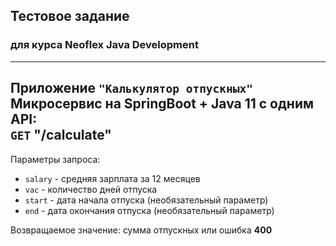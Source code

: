 ## Тестовое задание
### для курса Neoflex Java Development

-----
Приложение `"Калькулятор отпускных"` <br>
Микросервис на SpringBoot + Java 11 с одним API: <br>
`GET` "/calculate"
-----
Параметры запроса:
* `salary` - средняя зарплата за 12 месяцев
* `vac` - количество дней отпуска
* `start` - дата начала отпуска (необязательный параметр)
* `end` - дата окончания отпуска (необязательный параметр)

Возвращаемое значение: сумма отпускных или ошибка **400**
